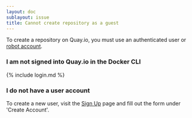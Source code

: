 ```yaml
---
layout: doc
sublayout: issue
title: Cannot create repository as a guest
---
```

To create a repository on Quay.io, you must use an authenticated user or [robot account](/glossary/robot-accounts.html).

### I am not signed into Quay.io in the Docker CLI

{% include login.md %}

### I do not have a user account

To create a new user, visit the [Sign Up](https://quay.io/signin) page and fill out the form under 'Create Account'.
